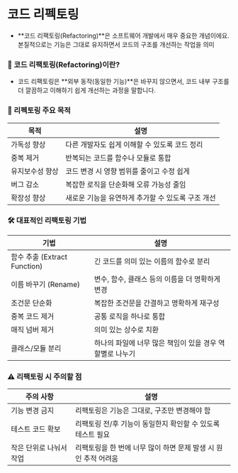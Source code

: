# 코드 리펙토링

- **코드 리팩토링(Refactoring)**은 소프트웨어 개발에서 매우 중요한 개념이에요. 본질적으로는 기능은 그대로 유지하면서 코드의 구조를 개선하는 작업을 의미


### 🔧 코드 리팩토링(Refactoring)이란?
- 코드 리팩토링은 **외부 동작(동일한 기능)**은 바꾸지 않으면서, 코드 내부 구조를 더 깔끔하고 이해하기 쉽게 개선하는 과정을 말합니다.


### 🎯 리펙토링 주요 목적
| 목적            | 설명                                              |
|-----------------|---------------------------------------------------|
| 가독성 향상     | 다른 개발자도 쉽게 이해할 수 있도록 코드 정리     |
| 중복 제거       | 반복되는 코드를 함수나 모듈로 통합                |
| 유지보수성 향상 | 코드 변경 시 영향 범위를 줄이고 수정 쉽게         |
| 버그 감소       | 복잡한 로직을 단순화해 오류 가능성 줄임           |
| 확장성 향상     | 새로운 기능을 유연하게 추가할 수 있도록 구조 개선 |


### 🛠️ 대표적인 리팩토링 기법
| 기법                         | 설명                                                     |
|------------------------------|----------------------------------------------------------|
| 함수 추출 (Extract Function) | 긴 코드를 의미 있는 이름의 함수로 분리                   |
| 이름 바꾸기 (Rename)         | 변수, 함수, 클래스 등의 이름을 더 명확하게 변경          |
| 조건문 단순화                | 복잡한 조건문을 간결하고 명확하게 재구성                 |
| 중복 코드 제거               | 공통 로직을 하나로 통합                                  |
| 매직 넘버 제거               | 의미 있는 상수로 치환                                    |
| 클래스/모듈 분리             | 하나의 파일에 너무 많은 책임이 있을 경우 역할별로 나누기 |


### ⚠️ 리팩토링 시 주의할 점
| 주의 사항                | 설명                                                            |
|--------------------------|-----------------------------------------------------------------|
| 기능 변경 금지           | 리팩토링은 기능은 그대로, 구조만 변경해야 함                    |
| 테스트 코드 확보         | 리팩토링 전/후 기능이 동일한지 확인할 수 있도록 테스트 필요     |
| 작은 단위로 나눠서 작업  | 리팩토링을 한 번에 너무 많이 하면 문제 발생 시 원인 추적 어려움 |
